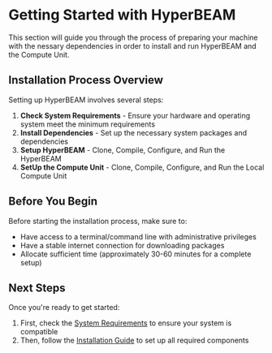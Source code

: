 # Getting Started with HyperBEAM

This section will guide you through the process of preparing your machine with the nessary dependencies in order to install and run HyperBEAM and the Compute Unit.

## Installation Process Overview

Setting up HyperBEAM involves several steps:

1. **Check System Requirements** - Ensure your hardware and operating system meet the minimum requirements
2. **Install Dependencies** - Set up the necessary system packages and dependencies
3. **Setup HyperBEAM** - Clone, Compile, Configure, and Run the HyperBEAM
4. **SetUp the Compute Unit** - Clone, Compile, Configure, and Run the Local Compute Unit

## Before You Begin

Before starting the installation process, make sure to:

- Have access to a terminal/command line with administrative privileges
- Have a stable internet connection for downloading packages
- Allocate sufficient time (approximately 30-60 minutes for a complete setup)

## Next Steps

Once you're ready to get started:

1. First, check the [System Requirements](requirements.md) to ensure your system is compatible
2. Then, follow the [Installation Guide](installation/index.md) to set up all required components 